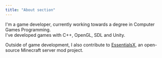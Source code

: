 ```yaml
---
title: "About section"
---
```


I'm a game developer, currently working towards a degree in Computer Games Programming.  
I've developed games with C++, OpenGL, SDL and Unity.

Outside of game development, I also contribute to [EssentialsX](https://github.com/EssentialsX/Essentials), an open-source Minecraft server mod project.
